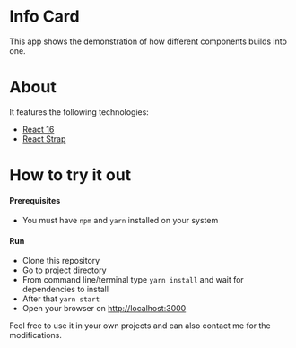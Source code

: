 # Info Card

This app shows the demonstration of how different components builds into one.

# About

It features the following technologies:
 
 * [React 16](https://github.com/facebook/react)
 * [React Strap](https://reactstrap.github.io/)
 
# How to try it out
#### Prerequisites
* You must have `npm` and `yarn` installed on your system

#### Run
* Clone this repository
* Go to project directory
* From command line/terminal type `yarn install` and wait for dependencies to install
* After that `yarn start`
* Open your browser on [http://localhost:3000](http://localhost:3000)


Feel free to use it in your own projects and can also contact me for the modifications.